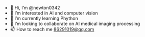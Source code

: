 - 👋 Hi, I’m @newton0342
- 👀 I’m interested in AI and computer vision
- 🌱 I’m currently learning Phython
- 💞️ I’m looking to collaborate on AI medical imaging processing
- 📫 How to reach me 86291019@qq.com

<!---
newton0342/newton0342 is a ✨ special ✨ repository because its `README.md` (this file) appears on your GitHub profile.
You can click the Preview link to take a look at your changes.
--->
